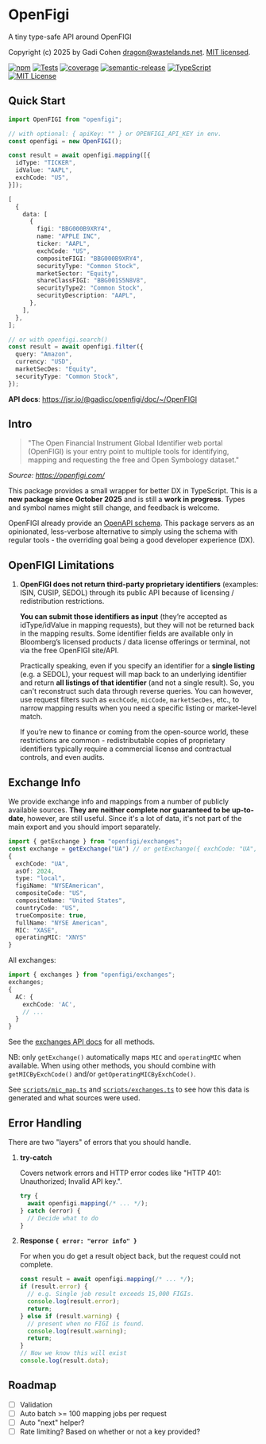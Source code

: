 # OpenFigi

A tiny type-safe API around OpenFIGI

Copyright (c) 2025 by Gadi Cohen <dragon@wastelands.net>.
[MIT licensed](./LICENSE.txt).

[![npm](https://img.shields.io/npm/v/openfigi)](https://www.npmjs.com/package/openfigi)
[![Tests](https://github.com/gadicc/openfigi/actions/workflows/test-release.yaml/badge.svg)](https://github.com/gadicc/openfigi/actions/workflows/test-release.yaml)
[![coverage](https://img.shields.io/codecov/c/github/gadicc/openfigi)](https://codecov.io/gh/gadicc/openfigi)
[![semantic-release](https://img.shields.io/badge/%20%20%F0%9F%93%A6%F0%9F%9A%80-semantic--release-e10079.svg)](https://github.com/semantic-release/semantic-release)
[![TypeScript](https://img.shields.io/badge/%3C%2F%3E-TypeScript-%230074c1.svg)](http://www.typescriptlang.org/)
[![MIT License](https://img.shields.io/badge/license-MIT-blue.svg)](./LICENSE)

## Quick Start

```ts
import OpenFIGI from "openfigi";

// with optional: { apiKey: "" } or OPENFIGI_API_KEY in env.
const openfigi = new OpenFIGI();

const result = await openfigi.mapping([{
  idType: "TICKER",
  idValue: "AAPL",
  exchCode: "US",
}]);

[
  {
    data: [
      {
        figi: "BBG000B9XRY4",
        name: "APPLE INC",
        ticker: "AAPL",
        exchCode: "US",
        compositeFIGI: "BBG000B9XRY4",
        securityType: "Common Stock",
        marketSector: "Equity",
        shareClassFIGI: "BBG001S5N8V8",
        securityType2: "Common Stock",
        securityDescription: "AAPL",
      },
    ],
  },
];

// or with openfigi.search()
const result = await openfigi.filter({
  query: "Amazon",
  currency: "USD",
  marketSecDes: "Equity",
  securityType: "Common Stock",
});
```

**API docs**: https://jsr.io/@gadicc/openfigi/doc/~/OpenFIGI

## Intro

> "The Open Financial Instrument Global Identifier web portal (OpenFIGI) is your
> entry point to multiple tools for identifying, mapping and requesting the free
> and Open Symbology dataset."

_Source: https://openfigi.com/_

This package provides a small wrapper for better DX in TypeScript. This is a
**new package since October 2025** and is still a **work in progress**. Types
and symbol names might still change, and feedback is welcome.

OpenFIGI already provide an [OpenAPI schema](https://api.openfigi.com/schema).
This package servers as an opinionated, less-verbose alternative to simply using
the schema with regular tools - the overriding goal being a good developer
experience (DX).

## OpenFIGI Limitations

1. **OpenFIGI does not return third-party proprietary identifiers** (examples:
   ISIN, CUSIP, SEDOL) through its public API because of licensing /
   redistribution restrictions.

   **You can submit those identifiers as input** (they’re accepted as
   idType/idValue in mapping requests), but they will not be returned back in
   the mapping results. Some identifier fields are available only in Bloomberg’s
   licensed products / data license offerings or terminal, not via the free
   OpenFIGI site/API.

   Practically speaking, even if you specify an identifier for a **single
   listing** (e.g. a SEDOL), your request will map back to an underlying
   identifier and return **all listings of that identifier** (and not a single
   result). So, you can't reconstruct such data through reverse queries. You can
   however, use request filters such as `exchCode`, `micCode`, `marketSecDes`,
   etc., to narrow mapping results when you need a specific listing or
   market-level match.

   If you’re new to finance or coming from the open-source world, these
   restrictions are common - redistributable copies of proprietary identifiers
   typically require a commercial license and contractual controls, and even
   audits.

## Exchange Info

We provide exchange info and mappings from a number of publicly available
sources. **They are neither complete nor guaranteed to be up-to-date**, however,
are still useful. Since it's a lot of data, it's not part of the main export and
you should import separately.

```ts
import { getExchange } from "openfigi/exchanges";
const exchange = getExchange("UA") // or getExchange({ exchCode: "UA", ... })
{
  exchCode: "UA",
  asOf: 2024,
  type: "local",
  figiName: "NYSEAmerican",
  compositeCode: "US",
  compositeName: "United States",
  countryCode: "US",
  trueComposite: true,
  fullName: "NYSE American",
  MIC: "XASE",
  operatingMIC: "XNYS"
}
```

All exchanges:

```ts
import { exchanges } from "openfigi/exchanges";
exchanges;
{
  AC: {
    exchCode: 'AC',
    // ...
  }
}
```

See the [exchanges API docs](https://jsr.io/@gadicc/openfigi/doc/exchanges) for
all methods.

NB: only `getExchange()` automatically maps `MIC` and `operatingMIC` when
available. When using other methods, you should combine with
`getMICByExchCode()` and/or `getOperatingMICByExchCode()`.

See [`scripts/mic_map.ts`](./scripts/mic_map.ts) and
[`scripts/exchanges.ts`](./scripts/exchanges.ts) to see how this data is
generated and what sources were used.

## Error Handling

There are two "layers" of errors that you should handle.

1. **try-catch**

   Covers network errors and HTTP error codes like "HTTP 401: Unauthorized;
   Invalid API key.".

   ```ts
   try {
     await openfigi.mapping(/* ... */);
   } catch (error) {
     // Decide what to do
   }
   ```

2. **Response `{ error: "error info" }`**

   For when you do get a result object back, but the request could not complete.

   ```ts
   const result = await openfigi.mapping(/* ... */);
   if (result.error) {
     // e.g. Single job result exceeds 15,000 FIGIs.
     console.log(result.error);
     return;
   } else if (result.warning) {
     // present when no FIGI is found.
     console.log(result.warning);
     return;
   }
   // Now we know this will exist
   console.log(result.data);
   ```

## Roadmap

- [ ] Validation
- [ ] Auto batch >= 100 mapping jobs per request
- [ ] Auto "next" helper?
- [ ] Rate limiting? Based on whether or not a key provided?

